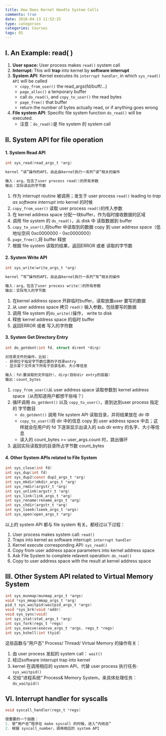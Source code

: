 ```yaml
---
title: How Does Kernel Handle System Calls
comments: true
date: 2018-04-13 11:52:25
type: categories
categories: Courses
tags: OS
---
```


## I. An Example: read( )

1. **User space:** User process makes `read()` system call
2. **Interrupt:** This will **trap** into kernel by **software interrupt**
3. **System API:** Kernel executes its `interrupt handler`, in which `sys_read() API` will be called
    - `copy_from_user()` the read\_args(fd/buff/...)
    - `page_alloc()` a temporary buffer
    - call `do_read()`, and `copy_to_user()` the read bytes
    - `page_free()` that buffer
    - return the number of bytes actually read, or if anything goes wrong
4. **File system API**: Specific file system function `do_read()` will be executed.
    - 注意：`do_read()`是 file system 的 system call

## II. System API for file operation
   
#### 1. System Read API

```c 
int sys_read(read_args_t *arg)

kernel “读”操作的API，自此由kernel执行一系列“读”相关的操作

输入：arg，包含了user process read()的所有参数
输出：实际读出的字节数
```

1. 作为 interrupt routine 被调用；发生于 user process `read()` leading to *trap as software interrupt* into kernel 的时候
2. `copy_from_user()` 读取 user process `read()`的传入参数
3. 在 kernel address space 分配一块buffer，作为临时接收数据的区域
4. 调用 file system 的 `do_read()`，从 disk 中 读取数据到 buffer
5. `copy_to_user()`,将buffer 中读取到的数据 copy 到 user address space（低地址空间 0xc0000000 - 0xc0000000）
6. `page_free()`,将 buffer 释放
7. 根据 file system 读取的结果，返回ERROR 或者 读取的字节数


#### 2. System Write API

```c
int sys_write(write_args_t *arg)

kernel “写”操作的API，自此由kernel执行一系列“写”相关的操作

输入：arg，包含了user process write()的所有参数
输出：实际写入的字节数
```

1. 在kernel address space 开辟临时buffer，读取放置user 要写的数据
2. 从 user address space 拷贝 `read()` 输入参数，包括要写的数据
3. 调用 file system 的`do_write()`操作， write to disk
4. 释放 kernel address space 的临时 buffer
5. 返回ERROR 或者 写入的字符数

#### 3. System Get Directory Entry

```c
int do_getdent(int fd, struct dirent *dirp)

对目录文件的操作，比如：
- 获得位于指定字节数位置的子目录entry
- 显示某个文件夹下所有子目录名称、大小等信息

输入：fd(要读取的文件指针)、dirp(目标dir entry的容器)
输出：count_bytes

```

1. `copy_from_user()`从 user address space 读取参数到 kernel address space（从而知道用户都想干些啥？） 
2. 循环调用 `do_getdent()` 以及 `copy_to_user()`，直到达到user process 指定的 字节数目
    - `do_getdent()` 调用 file system API 读取目录，并将结果放在 dir 中
    - `copy_to_user()`将 dir 中的信息 copy 到 user address space 中去；这样就会在用户的 fd 下逐渐显示出读入的 sub dir entry 的名字、大小等信息
    - 读入的 count_bytes >= user_args.count 时，跳出循环
3. 返回实际读取到的目录所占字节数 count_bytes



#### 4. Other System APIs related to File System
```c
int sys_close(int fd)
int sys_dup(int fd)
int sys_dup2(const dup2_args_t *arg)
int sys_mkdir(mkdir_args_t *arg)
int sys_rmdir(argstr_t *arg)
int sys_unlink(argstr_t *arg)
int sys_link(link_args_t *arg)
int sys_rename(rename_args_t *arg)
int sys_chdir(argstr_t *arg)
int sys_lseek(lseek_args_t *args)
int sys_open(open_args_t *arg)

```

以上的 system API 都与 file system 有关。都经过以下过程：

1. User process makes system call: `read()`
2. Traps into kernel as software interrupt: `interrupt handler`
3. Kernel execute corresponding API: `sys_read()`
4. Copy from user address space parameters into kernel address space
4. Ask File System to complete relavent operation: `do_read()`
5. Copy to user address space with the result at kernel address space



## III. Other System API related to Virtual Memory System

```c
int sys_munmap(munmap_args_t *args)
void *sys_mmap(mmap_args_t *arg)
pid_t sys_waitpid(waitpid_args_t *args)
void *sys_brk(void *addr)
void sys_sync(void)
int sys_stat(stat_args_t *arg)
int sys_fork(regs_t *regs)
int sys_execve(execve_args_t *args, regs_t *regs)
int sys_kshell(int ttyid)
```

这些函数与“用户态” Process/ Thread/ Virtual Memory 的操作有关：

1. 由 user process 发起的 system call： `wait()`
2. 经过software interrupt trap into kernel
3. kernel 在调用相应的 system API，代替 user process 执行任务: `sys_waitpid()`
4. 交给“进程系统” Process& Memory System，来具体处理任务：`do_waitpid()`

## VI. Interrupt handler for syscalls 

```c
void syscall_handler(regs_t *regs)

很重要的一个函数：
1. 使“用户态”程序在 make syscall 的时候，进入“内核态”
2. 根据 syscall_number，调用相应的 system API 
```
